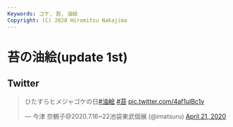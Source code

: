 ```yaml
---
Keywords: コケ, 苔, 油絵
Copyright: (C) 2020 Hiromitsu Nakajima
---
```


# 苔の油絵(update 1st)

## Twitter

<blockquote class="twitter-tweet"><p lang="ja" dir="ltr">ひたすらヒメジャゴケの日<a href="https://twitter.com/hashtag/%E6%B2%B9%E7%B5%B5?src=hash&amp;ref_src=twsrc%5Etfw">#油絵</a> <a href="https://twitter.com/hashtag/%E8%8B%94?src=hash&amp;ref_src=twsrc%5Etfw">#苔</a> <a href="https://t.co/4af1ulBc1v">pic.twitter.com/4af1ulBc1v</a></p>&mdash; 今津 奈鶴子@2020.7.16~22池袋東武個展 (@imatsuru) <a href="https://twitter.com/imatsuru/status/1252563486380486656?ref_src=twsrc%5Etfw">April 21, 2020</a></blockquote> <script async src="https://platform.twitter.com/widgets.js" charset="utf-8"></script>
